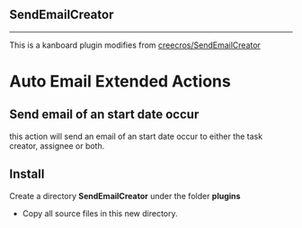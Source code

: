 ## SendEmailCreator
-----------
This is a kanboard plugin modifies from [creecros/SendEmailCreator](https://github.com/creecros/SendEmailCreator)


# Auto Email Extended Actions

## Send email of an start date occur

this action will send an email of an start date occur to either the task creator, assignee or both.

## Install
Create a directory **SendEmailCreator** under the folder **plugins**
- Copy all source files in this new directory.

